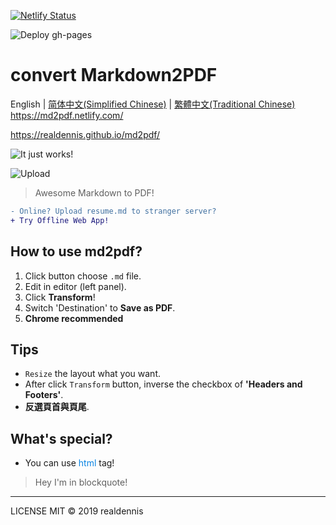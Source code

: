 [![Netlify Status](https://api.netlify.com/api/v1/badges/c4c9c07a-bd99-4382-8b19-4ae3abc8f104/deploy-status)](https://app.netlify.com/sites/md2pdf/deploys)

![Deploy gh-pages](https://github.com/realdennis/md2pdf/actions/workflows/deploy.yaml/badge.svg)

# convert Markdown2PDF 
English | [简体中文(Simplified Chinese)](./README_cn.md) | [繁體中文(Traditional Chinese)](./README_tc.md)  
https://md2pdf.netlify.com/

https://realdennis.github.io/md2pdf/


![It just works!](https://media.giphy.com/media/MuAtuqUGnn2PKsXhs6/giphy.gif)

![Upload](https://media.giphy.com/media/cZ1f4b46P3LGszuXuy/giphy.gif)

> Awesome Markdown to PDF!
```diff
- Online? Upload resume.md to stranger server?
+ Try Offline Web App!
```

## How to use md2pdf?
1. Click button choose `.md` file.
2. Edit in editor (left panel).
3. Click **Transform**!
4. Switch 'Destination' to **Save as PDF**.
4. **Chrome recommended**

## Tips
- `Resize` the layout what you want.
- After click `Transform` button, inverse the checkbox of **'Headers and Footers'**. 
- **反選頁首與頁尾**.

## What's special?
- You can use <span style="color:#0984e3">html</span> tag!
<blockquote>Hey I'm in blockquote!</blockquote>

---

LICENSE MIT © 2019 realdennis
